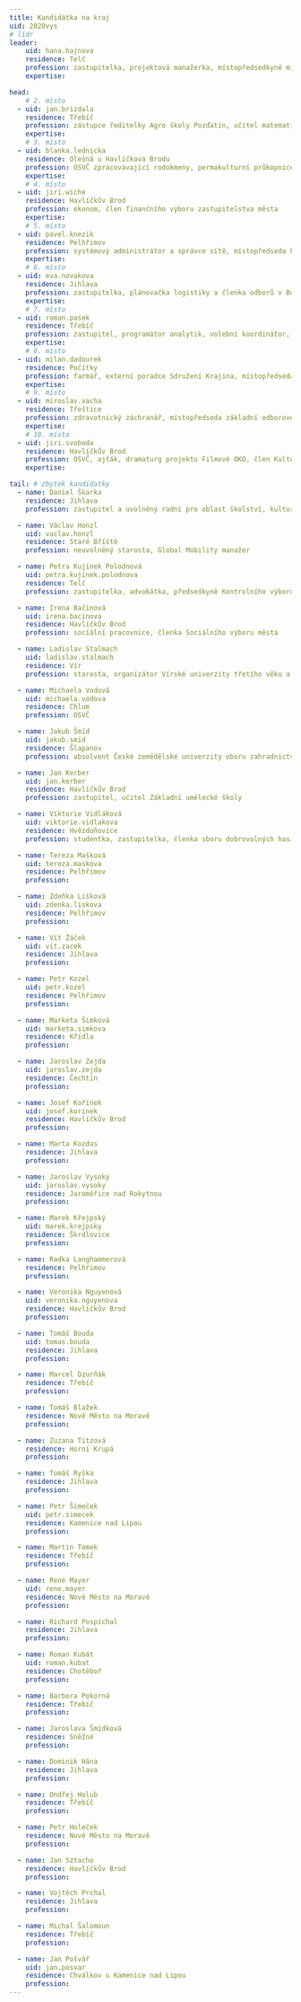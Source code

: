 ```yaml
---
title: Kandidátka na kraj
uid: 2020vys
# lídr
leader:
    uid: hana.hajnova
    residence: Telč
    profession: zastupitelka, projektová manažerka, místopředsedkyně místního sdružení Mikroregion Telčsko
    expertise:

head:
    # 2. místo
  - uid: jan.brizdala
    residence: Třebíč
    profession: zástupce ředitelky Agro školy Pozďatín, učitel matematiky a chemie na Gymnáziu Třebíč, místopředseda krajského sdružení Vysočina
    expertise:
    # 3. místo
  - uid: blanka.lednicka
    residence: Olešná u Havlíčkova Brodu
    profession: OSVČ zpracovávající rodokmeny, permakulturní průkopnice, předsedkyně krajského sdružení Vysočina
    expertise:
    # 4. místo
  - uid: jiri.wiche
    residence: Havlíčkův Brod
    profession: ekonom, člen finančního výboru zastupitelstva města
    expertise:
    # 5. místo
  - uid: pavel.knezik
    residence: Pelhřimov
    profession: systémový administrátor a správce sítě, místopředseda krajského sdružení Vysočina, předseda místního sdružení Pelhřimovsko
    expertise:
    # 6. místo
  - uid: eva.novakova
    residence: Jihlava
    profession: zastupitelka, plánovačka logistiky a členka odborů v Boschi, dříve vedoucí sociální služby, místopředsedkyně místního sdružení Jihlavsko
    expertise:
    # 7. místo
  - uid: roman.pasek
    residence: Třebíč
    profession: zastupitel, programátor analytik, volební koordinátor, předseda místního sdružení Třebíčsko
    expertise:
    # 8. místo
  - uid: milan.dadourek
    residence: Počítky
    profession: farmář, externí poradce Sdružení Krajina, místopředseda Rozhodčí komise Pirátské strany
    expertise:
    # 9. místo
  - uid: miroslav.vacha
    residence: Třeštice
    profession: zdravotnický záchranář, místopředseda základní odborové organizace a lektor zdravotnické záchranné služby Kraje Vysočina
    expertise:
    # 10. místo
  - uid: jiri.svoboda
    residence: Havlíčkův Brod
    profession: OSVČ, ajťák, dramaturg projektu Filmové OKO, člen Kulturního výboru města
    expertise:

tail: # zbytek kandidatky
  - name: Daniel Škarka
    residence: Jihlava
    profession: zastupitel a uvolněný radní pro oblast školství, kultury, a tělovýchovy a v oblasti sociálních věcí

  - name: Václav Honzl
    uid: vaclav.honzl
    residence: Staré Bříště
    profession: neuvolněný starosta, Global Mobility manažer

  - name: Petra Kujínek Polodnová
    uid: petra.kujinek.polodnova
    residence: Telč
    profession: zastupitelka, advokátka, předsedkyně Kontrolního výboru města

  - name: Irena Bačinová
    uid: irena.bacinova
    residence: Havlíčkův Brod
    profession: sociální pracovnice, členka Sociálního výboru města

  - name: Ladislav Stalmach
    uid: ladislav.stalmach
    residence: Vír
    profession: starosta, organizátor Vírské univerzity třetího věku a strůjce kampaně Chudobínská borovice Evropský strom roku 2020

  - name: Michaela Vodová
    uid: michaela.vodova
    residence: Chlum
    profession: OSVČ

  - name: Jakub Šmíd
    uid: jakub.smid
    residence: Šlapanov
    profession: absolvent České zemědělské univerzity oboru zahradnictví a doktorského studia zaměřené na léčivé, aromatické a kořeninové rostliny

  - name: Jan Kerber
    uid: jan.kerber
    residence: Havlíčkův Brod
    profession: zastupitel, učitel Základní umělecké školy

  - name: Viktorie Vidláková
    uid: viktorie.vidlakova
    residence: Hvězdoňovice
    profession: studentka, zastupitelka, členka sboru dobrovolných hasičů

  - name: Tereza Mašková
    uid: tereza.maskova
    residence: Pelhřimov
    profession:

  - name: Zdeňka Lišková
    uid: zdenka.liskova
    residence: Pelhřimov
    profession:

  - name: Vít Žáček
    uid: vit.zacek
    residence: Jihlava
    profession:

  - name: Petr Kozel
    uid: petr.kozel
    residence: Pelhřimov
    profession:

  - name: Markéta Šimková
    uid: marketa.simkova
    residence: Křídla
    profession:

  - name: Jaroslav Zejda
    uid: jaroslav.zejda
    residence: Čechtín
    profession:

  - name: Josef Kořínek
    uid: josef.korinek
    residence: Havlíčkův Brod
    profession:

  - name: Marta Kozdas
    residence: Jihlava
    profession:

  - name: Jaroslav Vysoký
    uid: jaroslav.vysoky
    residence: Jaroměřice nad Rokytnou
    profession:

  - name: Marek Křejpský
    uid: marek.krejpsky
    residence: Škrdlovice
    profession:

  - name: Radka Langhammerová
    residence: Pelhřimov
    profession:

  - name: Veronika Nguyenová
    uid: veronika.nguyenova
    residence: Havlíčkův Brod
    profession:

  - name: Tomáš Bouda
    uid: tomas.bouda
    residence: Jihlava
    profession:

  - name: Marcel Dzurňák
    residence: Třebíč
    profession:

  - name: Tomáš Blažek
    residence: Nové Město na Moravě
    profession:

  - name: Zuzana Titzová
    residence: Horní Krupá
    profession:

  - name: Tomáš Ryška
    residence: Jihlava
    profession:

  - name: Petr Šimeček
    uid: petr.simecek
    residence: Kamenice nad Lipou
    profession:

  - name: Martin Tomek
    residence: Třebíč
    profession:

  - name: René Mayer
    uid: rene.mayer
    residence: Nové Město na Moravě
    profession:

  - name: Richard Pospíchal
    residence: Jihlava
    profession:

  - name: Roman Kubát
    uid: roman.kubat
    residence: Chotěboř
    profession:

  - name: Barbora Pokorná
    residence: Třebíč
    profession:

  - name: Jaroslava Šmídková
    residence: Sněžné
    profession:

  - name: Dominik Hána
    residence: Jihlava
    profession:

  - name: Ondřej Holub
    residence: Třebíč
    profession:

  - name: Petr Holeček
    residence: Nové Město na Moravě
    profession:

  - name: Jan Sztacho
    residence: Havlíčkův Brod
    profession:

  - name: Vojtěch Prchal
    residence: Jihlava
    profession:

  - name: Michal Šalomoun
    residence: Třebíč
    profession:

  - name: Jan Pošvář
    uid: jan.posvar
    residence: Chválkov u Kamenice nad Lipou
    profession:
---
```

